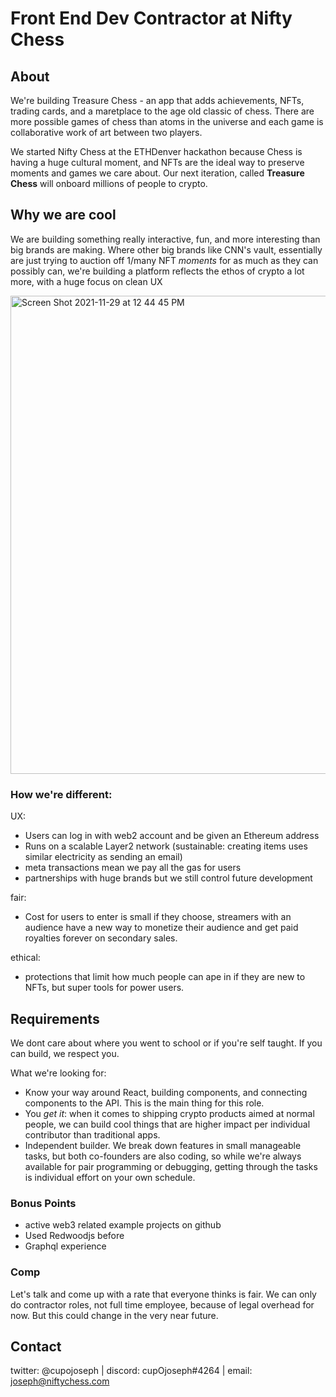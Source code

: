 # Front End Dev Contractor at Nifty Chess

## About

We're building Treasure Chess - an app that adds achievements, NFTs, trading cards, and a maretplace to the age old classic of chess. There are more possible games of chess than atoms in the universe and each game is collaborative work of art between two players.

We started Nifty Chess at the ETHDenver hackathon because Chess is having a huge cultural moment, and NFTs are the ideal way to preserve moments and games we care about. Our next iteration, called **Treasure Chess** will onboard millions of people to crypto.

## Why we are cool

We are building something really interactive, fun, and more interesting than big brands are making. Where other big brands like CNN's vault, essentially are just trying to auction off 1/many NFT _moments_ for as much as they can possibly can, we're building a platform reflects the ethos of crypto a lot more, with a huge focus on clean UX

<img width="765" alt="Screen Shot 2021-11-29 at 12 44 45 PM" src="https://user-images.githubusercontent.com/9449596/143917223-a870c202-8d0a-4b58-9d1c-2bcfab10b9e1.png">

### How we're different:

UX:

- Users can log in with web2 account and be given an Ethereum address
- Runs on a scalable Layer2 network (sustainable: creating items uses similar electricity as sending an email)
- meta transactions mean we pay all the gas for users
- partnerships with huge brands but we still control future development

fair:

- Cost for users to enter is small if they choose, streamers with an audience have a new way to monetize their audience and get paid royalties forever on secondary sales.

ethical:

- protections that limit how much people can ape in if they are new to NFTs, but super tools for power users.

## Requirements

We dont care about where you went to school or if you're self taught. If you can build, we respect you.

What we're looking for:

- Know your way around React, building components, and connecting components to the API. This is the main thing for this role.
- You _get it_: when it comes to shipping crypto products aimed at normal people, we can build cool things that are higher impact per individual contributor than traditional apps.
- Independent builder. We break down features in small manageable tasks, but both co-founders are also coding, so while we're always available for pair programming or debugging, getting through the tasks is individual effort on your own schedule.

### Bonus Points
- active web3 related example projects on github
- Used Redwoodjs before
- Graphql experience

### Comp
 Let's talk and come up with a rate that everyone thinks is fair. We can only do contractor roles, not full time employee, because of legal overhead for now. But this could change in the very near future.

## Contact

twitter: @cupojoseph | discord: cupOjoseph#4264 | email: joseph@niftychess.com 
